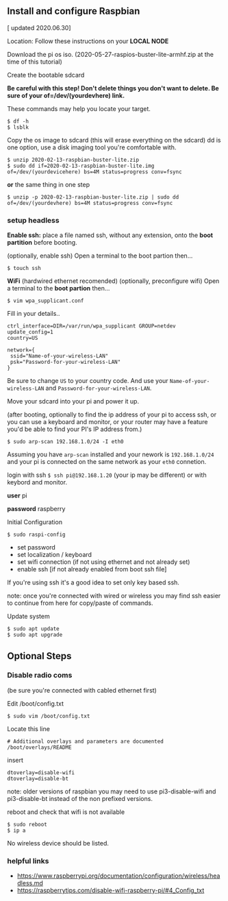## Install and configure Raspbian
[ updated 2020.06.30]

Location: Follow these instructions on your **LOCAL NODE**

Download the pi os iso.  (2020-05-27-raspios-buster-lite-armhf.zip at the time of this tutorial)

Create the bootable sdcard

**Be careful with this step!  Don't delete things you don't want to delete.  Be sure of your of=/dev/(yourdevhere) link.**

These commands may help you locate your target.
```
$ df -h
$ lsblk
```

Copy the os image to sdcard (this will erase everything on the sdcard)  dd is one option, use a disk imaging tool you're comfortable with.
```
$ unzip 2020-02-13-raspbian-buster-lite.zip
$ sudo dd if=2020-02-13-raspbian-buster-lite.img of=/dev/(yourdevicehere) bs=4M status=progress conv=fsync
```
**or** the same thing in one step
```
$ unzip -p 2020-02-13-raspbian-buster-lite.zip | sudo dd of=/dev/(yourdevhere) bs=4M status=progress conv=fsync
```


### setup headless
**Enable ssh:** place a file named ssh, without any extension, onto the **boot partition** before booting.

(optionally, enable ssh)
Open a terminal to the boot partion then...
```
$ touch ssh
```

**WiFi** (hardwired ethernet recomended)
(optionally, preconfigure wifi)
Open a terminal to the **boot partion** then...

```
$ vim wpa_supplicant.conf
```
Fill in your details.. 
```
ctrl_interface=DIR=/var/run/wpa_supplicant GROUP=netdev
update_config=1
country=US

network={
 ssid="Name-of-your-wireless-LAN"
 psk="Password-for-your-wireless-LAN"
}
```
Be sure to change `US` to your country code.  And use your `Name-of-your-wireless-LAN` and `Password-for-your-wireless-LAN`.

Move your sdcard into your pi and power it up.


(after booting, optionally to find the ip address of your pi to access ssh, or you can use a keyboard and monitor, or your router may have a feature you'd be able to find your PI's IP address from.)
```
$ sudo arp-scan 192.168.1.0/24 -I eth0
```
Assuming you have `arp-scan` installed and your nework is `192.168.1.0/24` and your pi is connected on the same network as your `eth0` connetion.


 
login with ssh `$ ssh pi@192.168.1.20` (your ip may be different) or with keybord and monitor.

**user** pi

**password** raspberry

Initial Configuration
```
$ sudo raspi-config
```
- set password
- set localization / keyboard
- set wifi connection (if not using ethernet and not already set)
- enable ssh [if not already enabled from boot ssh file]

If you're using ssh it's a good idea to set only key based ssh.

note: once you're connected with wired or wireless you may find ssh easier to continue from here for copy/paste of commands.

Update system
```
$ sudo apt update
$ sudo apt upgrade
```

## Optional Steps

### Disable radio coms
(be sure you're connected with cabled ethernet first)

Edit /boot/config.txt

```
$ sudo vim /boot/config.txt
```

Locate this line
```
# Additional overlays and parameters are documented /boot/overlays/README
```
insert
```
dtoverlay=disable-wifi
dtoverlay=disable-bt
```
note: older versions of raspbian you may need to use pi3-disable-wifi and pi3-disable-bt instead of the non prefixed versions.

reboot and check that wifi is not available
```
$ sudo reboot
$ ip a
```
No wireless device should be listed.

### helpful links
* https://www.raspberrypi.org/documentation/configuration/wireless/headless.md
* https://raspberrytips.com/disable-wifi-raspberry-pi/#4_Config_txt
